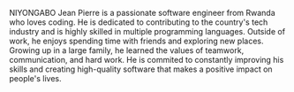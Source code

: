 NIYONGABO Jean Pierre is a passionate software engineer from Rwanda who loves coding.
He is dedicated to contributing to the country's tech industry and is highly skilled in multiple
programming languages. Outside of work, he enjoys spending time with friends and 
exploring new places. Growing up in a large family, he learned the values of teamwork,
communication, and hard work. He is commited to constantly improving his skills and 
creating high-quality software that makes a positive impact on people's lives.
